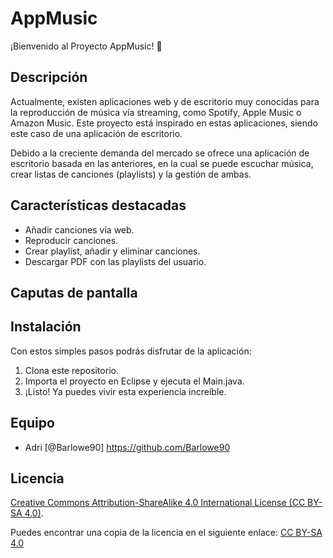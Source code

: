 # AppMusic

¡Bienvenido al Proyecto AppMusic! 🚀

## Descripción

Actualmente, existen aplicaciones web y de escritorio muy conocidas para la reproducción de música vía streaming, como Spotify, Apple Music o Amazon Music. Este proyecto está inspirado en estas aplicaciones, siendo este caso de una aplicación de escritorio. 

Debido a la creciente demanda del mercado se ofrece una aplicación de escritorio basada en las anteriores, en la cual se puede escuchar música, crear listas de canciones (playlists) y la gestión de ambas. 

## Características destacadas

- Añadir canciones vía web.
- Reproducir canciones.
- Crear playlist, añadir y eliminar canciones.
- Descargar PDF con las playlists del usuario.

## Caputas de pantalla



## Instalación

Con estos simples pasos podrás disfrutar de la aplicación:

1. Clona este repositorio.
2. Importa el proyecto en Eclipse y ejecuta el Main.java.
3. ¡Listo! Ya puedes vivir esta experiencia increíble.

## Equipo

- Adri [@Barlowe90] https://github.com/Barlowe90

## Licencia 

[Creative Commons Attribution-ShareAlike 4.0 International License (CC BY-SA 4.0)](https://creativecommons.org/licenses/by-sa/4.0/). 

Puedes encontrar una copia de la licencia en el siguiente enlace: [CC BY-SA 4.0](https://creativecommons.org/licenses/by-sa/4.0/)
